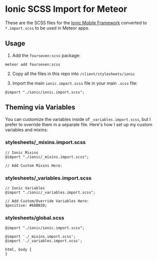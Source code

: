 # Ionic SCSS Import for Meteor

These are the SCSS files for the [Ionic Mobile Framework](http://ionicframework.com/) converted to `*.import.scss` to be used in Meteor apps.

## Usage
1. Add the `fourseven:scss` package:

`meteor add fourseven:scss`

2. Copy all the files in this repo into `/client/stylesheets/ionic`

3. Import the main `ionic.import.scss` file in your main `.scss` file:

```
@import "./ionic/ionic.import.scss";
```

## Theming via Variables

You can customize the variables inside of `_variables.import.scss`, but I prefer to override them in a separate file. Here's how I set up my custom variables and mixins:

### stylesheets/_mixins.import.scss
```
// Ionic Mixins
@import "./ionic/_mixins.import.scss";

// Add Custom Mixins Here:
```

### stylesheets/_variables.import.scss
```
// Ionic Variables
@import "./ionic/_variables.import.scss";

// Add Custom/Override Variables Here:
$positive: #68BB38;
```

### stylesheets/global.scss
```
@import "./ionic/ionic.import.scss";

@import './_mixins.import.scss';
@import './_variables.import.scss';

html, body {
}
```
